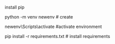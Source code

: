 install pip 


python -m venv newenv  # create 

newenv\Scripts\activate  #activate environment

pip install -r requirements.txt  # install requirements

